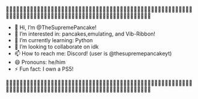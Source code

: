🥞🥞🥞🥞🥞🥞🥞🥞🥞🥞🥞🥞🥞🥞🥞🥞🥞🥞🥞🥞🥞🥞🥞🥞🥞🥞🥞🥞🥞🥞🥞🥞🥞🥞🥞🥞🥞🥞🥞🥞🥞🥞🥞🥞🥞🥞🥞🥞🥞🥞🥞🥞🥞🥞🥞🥞🥞🥞🥞🥞🥞🥞🥞🥞🥞🥞🥞🥞🥞🥞🥞🥞🥞🥞🥞🥞🥞🥞🥞🥞🥞🥞🥞🥞🥞🥞🥞🥞🥞🥞🥞🥞🥞🥞🥞🥞
- 👋 Hi, I’m @TheSupremePancake!
- 👀 I’m interested in: pancakes,emulating, and Vib-Ribbon!
- 🌱 I’m currently learning: Python
- 💞️ I’m looking to collaborate on idk
- 📫 How to reach me: Discord! (user is @thesupremepancakeyt)
- 😄 Pronouns: he/him
- ⚡ Fun fact: I own a PS5!

<!---
TheSupremePancake/Pancake is a ✨ special ✨ repository because its `AboutPancake.md` (this file) appears on your GitHub profile.
You can click the Preview link to take a look at your changes.
--->
🥞🥞🥞🥞🥞🥞🥞🥞🥞🥞🥞🥞🥞🥞🥞🥞🥞🥞🥞🥞🥞🥞🥞🥞🥞🥞🥞🥞🥞🥞🥞🥞🥞🥞🥞🥞🥞🥞🥞🥞🥞🥞🥞🥞🥞🥞🥞🥞🥞🥞🥞🥞🥞🥞🥞🥞🥞🥞🥞🥞🥞🥞🥞🥞🥞🥞🥞🥞🥞🥞🥞🥞🥞🥞🥞🥞🥞🥞🥞🥞🥞🥞🥞🥞🥞🥞🥞🥞🥞🥞🥞🥞🥞🥞🥞🥞
